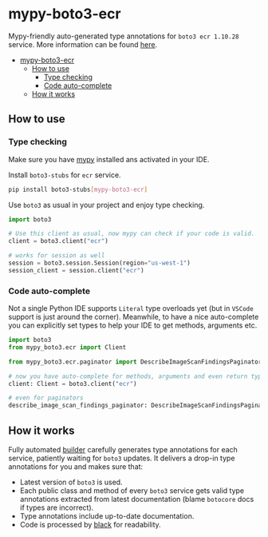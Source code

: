 # mypy-boto3-ecr

Mypy-friendly auto-generated type annotations for `boto3 ecr 1.10.28` service.
More information can be found [here](https://github.com/vemel/mypy_boto3).

- [mypy-boto3-ecr](#mypy-boto3-ecr)
  - [How to use](#how-to-use)
    - [Type checking](#type-checking)
    - [Code auto-complete](#code-auto-complete)
  - [How it works](#how-it-works)

## How to use

### Type checking

Make sure you have [mypy](https://github.com/python/mypy) installed ans activated in your IDE.

Install `boto3-stubs` for `ecr` service.

```bash
pip install boto3-stubs[mypy-boto3-ecr]
```

Use `boto3` as usual in your project and enjoy type checking.

```python
import boto3

# Use this client as usual, now mypy can check if your code is valid.
client = boto3.client("ecr")

# works for session as well
session = boto3.session.Session(region="us-west-1")
session_client = session.client("ecr")

```

### Code auto-complete

Not a single Python IDE supports `Literal` type overloads yet (but in `VSCode` support is just around the corner).
Meanwhile, to have a nice auto-complete you can explicitly set types to help your IDE to get methods, arguments etc.

```python
import boto3
from mypy_boto3.ecr import Client

from mypy_boto3.ecr.paginator import DescribeImageScanFindingsPaginator

# now you have auto-complete for methods, arguments and even return types
client: Client = boto3.client("ecr")

# even for paginators
describe_image_scan_findings_paginator: DescribeImageScanFindingsPaginator = client.get_paginator("describe_image_scan_findings")
```

## How it works

Fully automated [builder](https://github.com/vemel/mypy_boto3) carefully generates
type annotations for each service, patiently waiting for `boto3` updates. It delivers
a drop-in type annotations for you and makes sure that:

- Latest version of `boto3` is used.
- Each public class and method of every `boto3` service gets valid type annotations
  extracted from latest documentation (blame `botocore` docs if types are incorrect).
- Type annotations include up-to-date documentation.
- Code is processed by [black](https://github.com/psf/black) for readability.